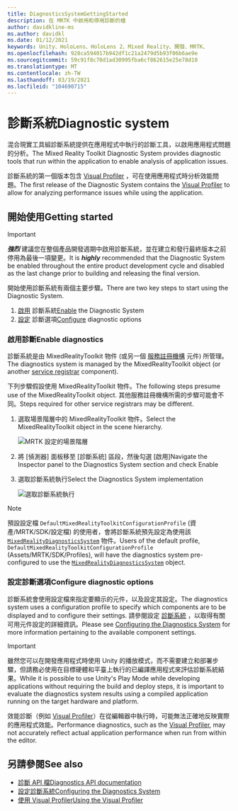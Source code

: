 ```yaml
---
title: DiagnosticsSystemGettingStarted
description: 在 MRTK 中啟用和停用診斷的檔
author: davidkline-ms
ms.author: davidkl
ms.date: 01/12/2021
keywords: Unity、HoloLens、HoloLens 2、Mixed Reality、開發、MRTK、
ms.openlocfilehash: 928ca594017b942df1c21a2479d5b93f06b6ae9e
ms.sourcegitcommit: 59c91f8c70d1ad30995fba6cf862615e25e78d10
ms.translationtype: MT
ms.contentlocale: zh-TW
ms.lasthandoff: 03/19/2021
ms.locfileid: "104690715"
---
```

# <a name="diagnostic-system"></a><span data-ttu-id="3ba19-104">診斷系統</span><span class="sxs-lookup"><span data-stu-id="3ba19-104">Diagnostic system</span></span>

<span data-ttu-id="3ba19-105">混合現實工具組診斷系統提供在應用程式中執行的診斷工具，以啟用應用程式問題的分析。</span><span class="sxs-lookup"><span data-stu-id="3ba19-105">The Mixed Reality Toolkit Diagnostic System provides diagnostic tools that run within the application to enable analysis of application issues.</span></span>

<span data-ttu-id="3ba19-106">診斷系統的第一個版本包含 [Visual Profiler](UsingVisualProfiler.md) ，可在使用應用程式時分析效能問題。</span><span class="sxs-lookup"><span data-stu-id="3ba19-106">The first release of the Diagnostic System contains the [Visual Profiler](UsingVisualProfiler.md) to allow for analyzing performance issues while using the application.</span></span>

## <a name="getting-started"></a><span data-ttu-id="3ba19-107">開始使用</span><span class="sxs-lookup"><span data-stu-id="3ba19-107">Getting started</span></span>

> [!IMPORTANT]
> <span data-ttu-id="3ba19-108">**_強烈_** 建議您在整個產品開發週期中啟用診斷系統，並在建立和發行最終版本之前停用為最後一項變更。</span><span class="sxs-lookup"><span data-stu-id="3ba19-108">It is **_highly_** recommended that the Diagnostic System be enabled throughout the entire product development cycle and disabled as the last change prior to building and releasing the final version.</span></span>

<span data-ttu-id="3ba19-109">開始使用診斷系統有兩個主要步驟。</span><span class="sxs-lookup"><span data-stu-id="3ba19-109">There are two key steps to start using the Diagnostic System.</span></span>

1. <span data-ttu-id="3ba19-110">[啟用](#enable-diagnostics) 診斷系統</span><span class="sxs-lookup"><span data-stu-id="3ba19-110">[Enable](#enable-diagnostics) the Diagnostic System</span></span>
2. <span data-ttu-id="3ba19-111">[設定](#configure-diagnostic-options) 診斷選項</span><span class="sxs-lookup"><span data-stu-id="3ba19-111">[Configure](#configure-diagnostic-options) diagnostic options</span></span>

### <a name="enable-diagnostics"></a><span data-ttu-id="3ba19-112">啟用診斷</span><span class="sxs-lookup"><span data-stu-id="3ba19-112">Enable diagnostics</span></span>

<span data-ttu-id="3ba19-113">診斷系統是由 MixedRealityToolkit 物件 (或另一個 [服務註冊機構](xref:Microsoft.MixedReality.Toolkit.IMixedRealityServiceRegistrar) 元件) 所管理。</span><span class="sxs-lookup"><span data-stu-id="3ba19-113">The diagnostics system is managed by the MixedRealityToolkit object (or another [service registrar](xref:Microsoft.MixedReality.Toolkit.IMixedRealityServiceRegistrar) component).</span></span>

<span data-ttu-id="3ba19-114">下列步驟假設使用 MixedRealityToolkit 物件。</span><span class="sxs-lookup"><span data-stu-id="3ba19-114">The following steps presume use of the MixedRealityToolkit object.</span></span> <span data-ttu-id="3ba19-115">其他服務註冊機構所需的步驟可能會不同。</span><span class="sxs-lookup"><span data-stu-id="3ba19-115">Steps required for other service registrars may be different.</span></span>

1. <span data-ttu-id="3ba19-116">選取場景階層中的 MixedRealityToolkit 物件。</span><span class="sxs-lookup"><span data-stu-id="3ba19-116">Select the MixedRealityToolkit object in the scene hierarchy.</span></span>

    ![MRTK 設定的場景階層](../images/MRTK_ConfiguredHierarchy.png)

1. <span data-ttu-id="3ba19-118">將 [偵測器] 面板移至 [診斷系統] 區段，然後勾選 [啟用]</span><span class="sxs-lookup"><span data-stu-id="3ba19-118">Navigate the Inspector panel to the Diagnostics System section and check Enable</span></span>
1. <span data-ttu-id="3ba19-119">選取診斷系統執行</span><span class="sxs-lookup"><span data-stu-id="3ba19-119">Select the Diagnostics System implementation</span></span>

    ![選取診斷系統執行](../images/diagnostics/DiagnosticsSelectSystemType.png)

> [!NOTE]
> <span data-ttu-id="3ba19-121">預設設定檔 `DefaultMixedRealityToolkitConfigurationProfile` (資產/MRTK/SDK/設定檔) 的使用者，會將診斷系統預先設定為使用該 [`MixedRealityDiagnosticsSystem`](xref:Microsoft.MixedReality.Toolkit.Diagnostics.MixedRealityDiagnosticsSystem) 物件。</span><span class="sxs-lookup"><span data-stu-id="3ba19-121">Users of the default profile, `DefaultMixedRealityToolkitConfigurationProfile` (Assets/MRTK/SDK/Profiles), will have the diagnostics system pre-configured to use the [`MixedRealityDiagnosticsSystem`](xref:Microsoft.MixedReality.Toolkit.Diagnostics.MixedRealityDiagnosticsSystem) object.</span></span>

### <a name="configure-diagnostic-options"></a><span data-ttu-id="3ba19-122">設定診斷選項</span><span class="sxs-lookup"><span data-stu-id="3ba19-122">Configure diagnostic options</span></span>

<span data-ttu-id="3ba19-123">診斷系統會使用設定檔來指定要顯示的元件，以及設定其設定。</span><span class="sxs-lookup"><span data-stu-id="3ba19-123">The diagnostics system uses a configuration profile to specify which components are to be displayed and to configure their settings.</span></span> <span data-ttu-id="3ba19-124">請參閱設定 [診斷系統](ConfiguringDiagnostics.md) ，以取得有關可用元件設定的詳細資訊。</span><span class="sxs-lookup"><span data-stu-id="3ba19-124">Please see [Configuring the Diagnostics System](ConfiguringDiagnostics.md) for more information pertaining to the available component settings.</span></span>

> [!IMPORTANT]
> <span data-ttu-id="3ba19-125">雖然您可以在開發應用程式時使用 Unity 的播放模式，而不需要建立和部署步驟，但請務必使用在目標硬體和平臺上執行的已編譯應用程式來評估診斷系統結果。</span><span class="sxs-lookup"><span data-stu-id="3ba19-125">While it is possible to use Unity's Play Mode while developing applications without requiring the build and deploy steps, it is important to evaluate the diagnostics system results using a compiled application running on the target hardware and platform.</span></span>
>
> <span data-ttu-id="3ba19-126">效能診斷（例如 [Visual Profiler](UsingVisualProfiler.md)）在從編輯器中執行時，可能無法正確地反映實際的應用程式效能。</span><span class="sxs-lookup"><span data-stu-id="3ba19-126">Performance diagnostics, such as the [Visual Profiler](UsingVisualProfiler.md), may not accurately reflect actual application performance when run from within the editor.</span></span>

## <a name="see-also"></a><span data-ttu-id="3ba19-127">另請參閱</span><span class="sxs-lookup"><span data-stu-id="3ba19-127">See also</span></span>

- [<span data-ttu-id="3ba19-128">診斷 API 檔</span><span class="sxs-lookup"><span data-stu-id="3ba19-128">Diagnostics API documentation</span></span>](xref:Microsoft.MixedReality.Toolkit.Diagnostics)
- [<span data-ttu-id="3ba19-129">設定診斷系統</span><span class="sxs-lookup"><span data-stu-id="3ba19-129">Configuring the Diagnostics System</span></span>](ConfiguringDiagnostics.md)
- [<span data-ttu-id="3ba19-130">使用 Visual Profiler</span><span class="sxs-lookup"><span data-stu-id="3ba19-130">Using the Visual Profiler</span></span>](UsingVisualProfiler.md)
